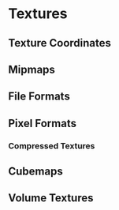 # Textures



## Texture Coordinates


## Mipmaps


## File Formats


## Pixel Formats


### Compressed Textures


## Cubemaps


## Volume Textures

